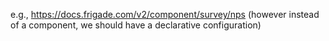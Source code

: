 e.g., https://docs.frigade.com/v2/component/survey/nps (however instead of a component, we should have a declarative configuration)
